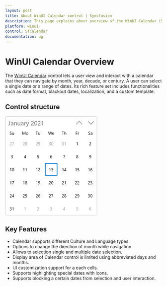 ```yaml
---
layout: post
title: About WinUI Calendar control | Syncfusion
description: This page explains about overview of the WinUI Calendar (SfCalendar) control and its overall customization features.
platform: winui
control: SfCalendar
documentation: ug
---
```


# WinUI Calendar Overview

The [WinUI Calendar](https://www.syncfusion.com/winui-controls/calendar) control lets a user view and interact with a calendar that they can navigate by month, year, decade, or century. A user can select a single date or a range of dates. Its rich feature set includes functionalities such as date format, blackout dates, localization, and a custom template.

## Control structure

![WinUI Calendar control](Getting-Started_images/overview.png)

## Key Features

* Calendar supports different Culture and Language types.
* Options to change the direction of month while navigation.
* Allows to selection single and multiple date selection.
* Display area of Calendar control is limited using abbreviated days and months.
* UI customization support for a each cells.
* Supports highlighting special dates with icons.
* Supports blocking a certain dates from selection and user interaction.